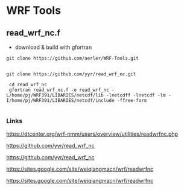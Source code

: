 # WRF Tools


## read_wrf_nc.f

- download & build with gfortran
```
git clone https://github.com/aerler/WRF-Tools.git


git clone https://github.com/yyr/read_wrf_nc.git

 cd read_wrf_nc
 gfortran read_wrf_nc.f -o read_wrf_nc -L/home/pj/WRF391/LIBARIES/netcdf/lib -lnetcdff -lnetcdf -lm -I/home/pj/WRF391/LIBARIES/netcdf/include -ffree-form 


```


### Links

https://dtcenter.org/wrf-nmm/users/overview/utilities/readwrfnc.php

https://github.com/yyr/read_wrf_nc

https://github.com/yyr/read_wrf_nc

https://sites.google.com/site/weiqiangmacn/wrf/readwrfnc

https://sites.google.com/site/weiqiangmacn/wrf/readwrfnc
